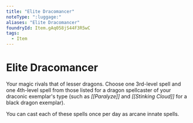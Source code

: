 ```yaml
---
title: "Elite Dracomancer"
noteType: ":luggage:"
aliases: "Elite Dracomancer"
foundryId: Item.gAq058jS44F3R5wC
tags:
  - Item
---
```


# Elite Dracomancer

Your magic rivals that of lesser dragons. Choose one 3rd-level spell and one 4th-level spell from those listed for a dragon spellcaster of your draconic exemplar's type (such as _[[Paralyze]]_ and _[[Stinking Cloud]]_ for a black dragon exemplar).

You can cast each of these spells once per day as arcane innate spells.
